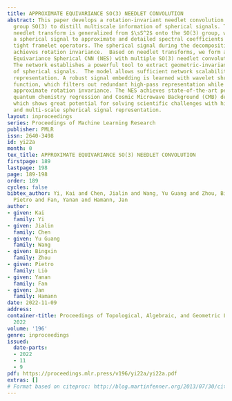 ```yaml
---
title: APPROXIMATE EQUIVARIANCE SO(3) NEEDLET CONVOLUTION
abstract: This paper develops a rotation-invariant needlet convolution for rotation
  group SO(3) to distill multiscale information of spherical signals. The spherical
  needlet transform is generalized from $\sS^2$ onto the SO(3) group, which decomposes
  a spherical signal to approximate and detailed spectral coefficients by a set of
  tight framelet operators. The spherical signal during the decomposition and reconstruction
  achieves rotation invariance.  Based on needlet transforms, we form a Needlet approximate
  Equivariance Spherical CNN (NES) with multiple SO(3) needlet convolutional layers.
  The network establishes a powerful tool to extract geometric-invariant features
  of spherical signals.  The model allows sufficient network scalability with multi-resolution
  representation. A robust signal embedding is learned with wavelet shrinkage activation
  function, which filters out redundant high-pass representation while maintaining
  approximate rotation invariance. The NES achieves state-of-the-art performance for
  quantum chemistry regression and Cosmic Microwave Background (CMB) delensing reconstruction,
  which shows great potential for solving scientific challenges with high-resolution
  and multi-scale spherical signal representation.
layout: inproceedings
series: Proceedings of Machine Learning Research
publisher: PMLR
issn: 2640-3498
id: yi22a
month: 0
tex_title: APPROXIMATE EQUIVARIANCE SO(3) NEEDLET CONVOLUTION
firstpage: 189
lastpage: 198
page: 189-198
order: 189
cycles: false
bibtex_author: Yi, Kai and Chen, Jialin and Wang, Yu Guang and Zhou, Bingxin and Li\`{o},
  Pietro and Fan, Yanan and Hamann, Jan
author:
- given: Kai
  family: Yi
- given: Jialin
  family: Chen
- given: Yu Guang
  family: Wang
- given: Bingxin
  family: Zhou
- given: Pietro
  family: Liò
- given: Yanan
  family: Fan
- given: Jan
  family: Hamann
date: 2022-11-09
address:
container-title: Proceedings of Topological, Algebraic, and Geometric Learning Workshops
  2022
volume: '196'
genre: inproceedings
issued:
  date-parts:
  - 2022
  - 11
  - 9
pdf: https://proceedings.mlr.press/v196/yi22a/yi22a.pdf
extras: []
# Format based on citeproc: http://blog.martinfenner.org/2013/07/30/citeproc-yaml-for-bibliographies/
---
```

